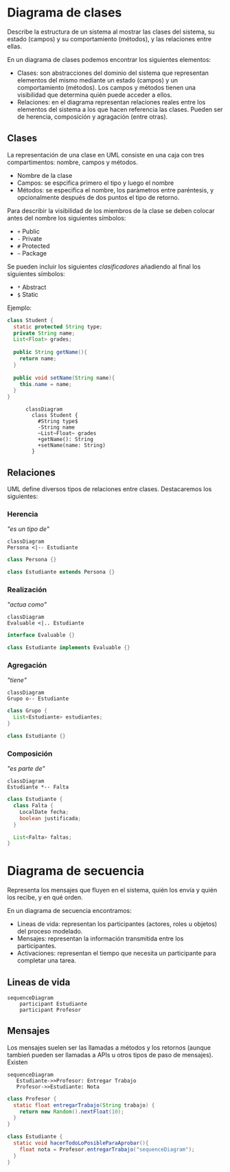 # Diagrama de clases

Describe la estructura de un sistema al mostrar las clases del sistema, su estado (campos) y su comportamiento (métodos), y las relaciones entre ellas.

En un diagrama de clases podemos encontrar los siguientes elementos:
- Clases: son abstracciones del dominio del sistema que representan elementos del mismo mediante un estado (campos) y un comportamiento (métodos). Los campos y métodos tienen una visibilidad que determina quién puede acceder a ellos.
- Relaciones: en el diagrama representan relaciones reales entre los elementos del sistema a los que hacen referencia las clases. Pueden ser de herencia, composición y agragación (entre otras).

## Clases
La representación de una clase en UML consiste en una caja con tres compartimentos: nombre, campos y métodos.
- Nombre de la clase
- Campos: se espcifica primero el tipo y luego el nombre
- Métodos: se especifica el nombre, los paràmetros entre paréntesis, y opcionalmente después de dos puntos el tipo de retorno.

Para describir la visibilidad de los miembros de la clase se deben colocar antes del nombre los siguientes símbolos:
- `+` Public
- `-` Private
- `#` Protected
- `~` Package

Se pueden incluir los siguientes *clasificadores* añadiendo al final los siguientes símbolos:
- `*` Abstract
- `$` Static


Ejemplo:

```java
class Student {
  static protected String type;
  private String name;
  List<Float> grades;
  
  public String getName(){ 
    return name;
  }
  
  public void setName(String name){
    this.name = name;
  }
}
```

```mermaid
      classDiagram
        class Student {
          #String type$
          -String name
          ~List~Float~ grades
          +getName(): String
          +setName(name: String)
        }
```

## Relaciones

UML define diversos tipos de relaciones entre clases. Destacaremos los siguientes:

### Herencia
_"es un tipo de"_
```mermaid
classDiagram
Persona <|-- Estudiante
```
```java
class Persona {}

class Estudiante extends Persona {}
```
### Realización
_"actua como"_
```mermaid
classDiagram
Evaluable <|.. Estudiante
```
```java
interface Evaluable {}

class Estudiante implements Evaluable {}
```

### Agregación
_"tiene"_
```mermaid
classDiagram
Grupo o-- Estudiante
```
```java
class Grupo {
  List<Estudiante> estudiantes;
}

class Estudiante {}
```

### Composición
_"es parte de"_
```mermaid
classDiagram
Estudiante *-- Falta
```
```java
class Estudiante {
  class Falta {
    LocalDate fecha;
    boolean justificada;
  }

  List<Falta> faltas;
}
```

# Diagrama de secuencia
Representa los mensajes que fluyen en el sistema, quién los envía y quién los recibe, y en qué orden.

En un diagrama de secuencia encontramos:
- Lineas de vida: representan los participantes (actores, roles u objetos) del proceso modelado.
- Mensajes: representan la información transmitida entre los participantes.
- Activaciones: representan el tiempo que necesita un participante para completar una tarea.

## Lineas de vida
```mermaid
sequenceDiagram
    participant Estudiante
    participant Profesor
```

## Mensajes
Los mensajes suelen ser las llamadas a métodos y los retornos (aunque tambień pueden ser llamadas a APIs u otros tipos de paso de mensajes).
Existen

```mermaid
sequenceDiagram
   Estudiante->>Profesor: Entregar Trabajo
   Profesor->>Estudiante: Nota
```
```java
class Profesor {
  static float entregarTrabajo(String trabajo) {
    return new Random().nextFloat(10);
  }
}

class Estudiante {
  static void hacerTodoLoPosibleParaAprobar(){
    float nota = Profesor.entregarTrabajo("sequenceDiagram");
  }
}
```
